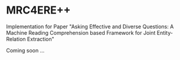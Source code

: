 # MRC4ERE++
Implementation for Paper "Asking Effective and Diverse Questions: A Machine Reading Comprehension based Framework for Joint Entity-Relation Extraction"

Coming soon ...
